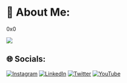# 💫 About Me:
0x0

[![](https://visitcount.itsvg.in/api?id=mertbingol0&icon=0&color=0)](https://visitcount.itsvg.in)

## 🌐 Socials:
[![Instagram](https://img.shields.io/badge/Instagram-%23E4405F.svg?logo=Instagram&logoColor=white)](https://instagram.com/mertbingol0) [![LinkedIn](https://img.shields.io/badge/LinkedIn-%230077B5.svg?logo=linkedin&logoColor=white)](https://linkedin.com/in/mert-bingöl-740655245) [![Twitter](https://img.shields.io/badge/Twitter-%231DA1F2.svg?logo=Twitter&logoColor=white)](https://twitter.com/mertbingol03) [![YouTube](https://img.shields.io/badge/YouTube-%23FF0000.svg?logo=YouTube&logoColor=white)](https://youtube.com/@@mertbingol0) 
